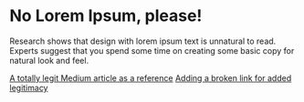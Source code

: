 # No Lorem Ipsum, please!

Research shows that design with lorem ipsum text is unnatural to read. Experts suggest that you spend some time on creating some basic copy for natural look and feel. 

[A totally legit Medium article as a reference](https://medium.com/evernote-design/lorem-ipsum-is-a-crime-16534fe873e7)
[Adding a broken link for added legitimacy](oopsie.md)

